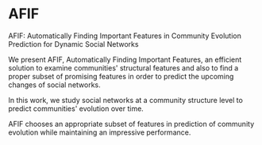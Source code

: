 # AFIF
AFIF: Automatically Finding Important Features in Community Evolution Prediction for Dynamic Social Networks

We present AFIF, Automatically Finding Important Features, an efficient solution to examine communities' structural features and also to find a proper subset of promising features in order to predict the upcoming changes of social networks. 

In this work, we study social networks at a community structure level to predict communities' evolution over time. 

AFIF chooses an appropriate subset of features in prediction of community evolution while maintaining an impressive performance.
